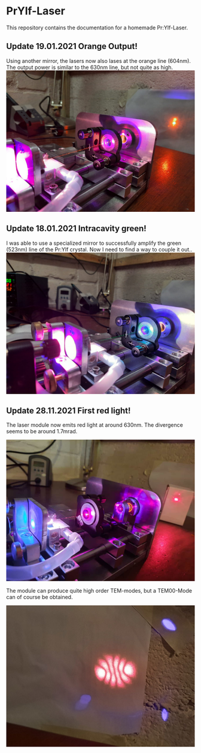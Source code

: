 # PrYlf-Laser
This repository contains the documentation for a homemade Pr:Ylf-Laser.

## Update 19.01.2021 Orange Output!
Using another mirror, the lasers now also lases at the orange line (604nm). The output power is similar to the 630nm line, but not quite as high. 
![604nm Laseraction](./Documentation/Intracavity604nm.jpeg?raw=true)

## Update 18.01.2021 Intracavity green!
I was able to use a specialized mirror to successfully amplify the green (523nm) line of the Pr:Ylf crystal. Now I need to find a way to couple it out..
![Intracavity green](./Documentation/PrYlf523_2.jpeg?raw=true)

## Update 28.11.2021 First red light!
The laser module now emits red light at around 630nm. The divergence seems to be around 1.7mrad. 

![Laser action](./Documentation/RedPrylf1.jpeg?raw=true)

The module can produce quite high order TEM-modes, but a TEM00-Mode can of course be obtained.

![High order TEM mode](./Documentation/Mode1.jpg?raw=true)

